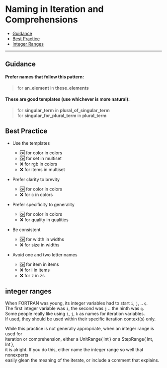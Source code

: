 # Naming in Iteration and Comprehensions

- [Guidance](https://github.com/JuliaPraxis/Naming/blob/master/guides/IterationAndComprehensions.md#guidance)
- [Best Practice](https://github.com/JuliaPraxis/Naming/blob/master/guides/IterationAndComprehensions.md#best-practice)
- [Integer Ranges](https://github.com/JuliaPraxis/Naming/blob/master/guides/IterationAndComprehensions.md#integer-ranges)

-------

## Guidance

#### Prefer names that follow this pattern:   

> for **an_element** in **these_elements**

#### These are good templates (use whichever is more natural):

> for **singular_term** in **plural_of_singular_term**  
> for **singular_for_plural_term** in **plural_term**
  

## Best Practice
  
- Use the templates
  - :ok: for color in colors
  - :ok: for set in multiset
  - :x:  for rgb in colors
  - :x:  for items in multiset

- Prefer clarity to brevity  
  - :ok: for color in colors
  - :x:  for c in colors
  
- Prefer specificity to generality  
  - :ok: for color in colors
  - :x:  for quality in qualities

- Be consistent
  - :ok: for width in widths
  - :x:  for size in widths
  
- Avoid one and two letter names
  - :ok: for item in items
  - :x:  for i in items
  - :x:  for z in zs
  
## integer ranges

When FORTRAN was young, its integer variables had to start `i`, `j`, .. `q`.  
The first integer variable was `i`, the second was `j` .. the ninth was `q`.  
Some people really like using `i`, `j`, `k` as names for iteration variables.  
If used, they should be used within their specific iteration context(s) only.

While this practice is not generally appropriate, when an integer range is used for  
iteration or comprehension, either a UnitRange{&thinsp;Int&thinsp;} or a StepRange{&thinsp;Int, Int&thinsp;},  
it is alright.  If you do this, either name the integer range so well that nonexperts  
easily glean the meaning of the iterate, or include a comment that explains.  

